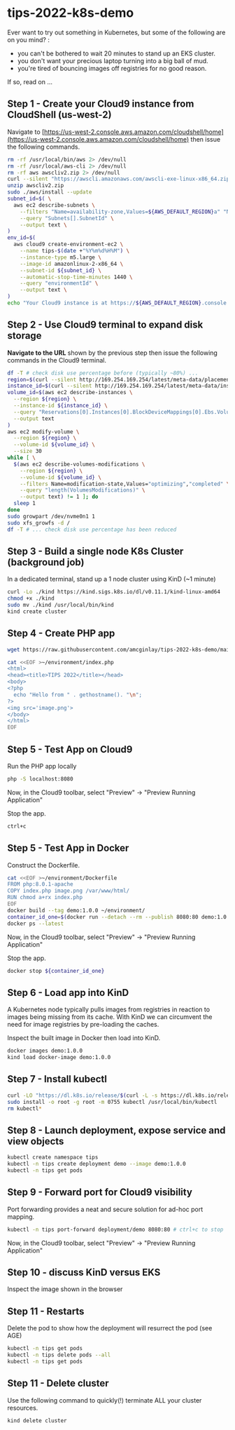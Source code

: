 # tips-2022-k8s-demo

Ever want to try out something in Kubernetes, but some of the following are on you mind? :
- you can't be bothered to wait 20 minutes to stand up an EKS cluster.
- you don't want your precious laptop turning into a big ball of mud.
- you're tired of bouncing images off registries for no good reason.

If so, read on ...

## Step 1 - Create your Cloud9 instance from CloudShell (us-west-2)

Navigate to [https://us-west-2.console.aws.amazon.com/cloudshell/home](https://us-west-2.console.aws.amazon.com/cloudshell/home) then issue the following commands.
```bash
rm -rf /usr/local/bin/aws 2> /dev/null
rm -rf /usr/local/aws-cli 2> /dev/null
rm -rf aws awscliv2.zip 2> /dev/null
curl --silent "https://awscli.amazonaws.com/awscli-exe-linux-x86_64.zip" -o "awscliv2.zip"
unzip awscliv2.zip
sudo ./aws/install --update
subnet_id=$( \
  aws ec2 describe-subnets \
    --filters "Name=availability-zone,Values=${AWS_DEFAULT_REGION}a" "Name=default-for-az,Values=true" \
    --query "Subnets[].SubnetId" \
    --output text \
)
env_id=$(
  aws cloud9 create-environment-ec2 \
    --name tips-$(date +"%Y%m%d%H%M") \
    --instance-type m5.large \
    --image-id amazonlinux-2-x86_64 \
    --subnet-id ${subnet_id} \
    --automatic-stop-time-minutes 1440 \
    --query "environmentId" \
    --output text \
)
echo "Your Cloud9 instance is at https://${AWS_DEFAULT_REGION}.console.aws.amazon.com/cloud9/ide/${env_id}"
```

## Step 2 - Use Cloud9 terminal to expand disk storage

**Navigate to the URL** shown by the previous step then issue the following commands in the Cloud9 terminal.
```bash
df -T # check disk use percentage before (typically ~80%) ...
region=$(curl --silent http://169.254.169.254/latest/meta-data/placement/region)
instance_id=$(curl --silent http://169.254.169.254/latest/meta-data/instance-id)
volume_id=$(aws ec2 describe-instances \
  --region ${region} \
  --instance-id ${instance_id} \
  --query "Reservations[0].Instances[0].BlockDeviceMappings[0].Ebs.VolumeId" \
  --output text
)
aws ec2 modify-volume \
  --region ${region} \
  --volume-id ${volume_id} \
  --size 30
while [ \
  $(aws ec2 describe-volumes-modifications \
    --region ${region} \
    --volume-id ${volume_id} \
    --filters Name=modification-state,Values="optimizing","completed" \
    --query "length(VolumesModifications)" \
    --output text) != 1 ]; do
  sleep 1
done
sudo growpart /dev/nvme0n1 1
sudo xfs_growfs -d /
df -T # ... check disk use percentage has been reduced
```

## Step 3 - Build a single node K8s Cluster (background job)

In a dedicated terminal, stand up a 1 node cluster using KinD (~1 minute)
```bash
curl -Lo ./kind https://kind.sigs.k8s.io/dl/v0.11.1/kind-linux-amd64
chmod +x ./kind
sudo mv ./kind /usr/local/bin/kind
kind create cluster
```

## Step 4 - Create PHP app

```bash
wget https://raw.githubusercontent.com/amcginlay/tips-2022-k8s-demo/main/image.png

cat <<EOF >~/environment/index.php 
<html>
<head><title>TIPS 2022</title></head>
<body>
<?php
  echo "Hello from " . gethostname(). "\n";
?>
<img src='image.png'>
</body>
</html>
EOF
```

## Step 5 - Test App on Cloud9

Run the PHP app locally
```bash
php -S localhost:8080
```

Now, in the Cloud9 toolbar, select "Preview" -> "Preview Running Application"

Stop the app.
```bash
ctrl+c
```

## Step 5 - Test App in Docker

Construct the Dockerfile.
```bash
cat <<EOF >~/environment/Dockerfile 
FROM php:8.0.1-apache
COPY index.php image.png /var/www/html/
RUN chmod a+rx index.php
EOF
docker build --tag demo:1.0.0 ~/environment/
container_id_one=$(docker run --detach --rm --publish 8080:80 demo:1.0.0)
docker ps --latest
```

Now, in the Cloud9 toolbar, select "Preview" -> "Preview Running Application"

Stop the app.
```bash
docker stop ${container_id_one}
```

## Step 6 - Load app into KinD

A Kubernetes node typically pulls images from registries in reaction to images being missing from its cache.
With KinD we can circumvent the need for image registries by pre-loading the caches.

Inspect the built image in Docker then load into KinD.
```bash
docker images demo:1.0.0
kind load docker-image demo:1.0.0
```

## Step 7 - Install kubectl

```bash
curl -LO "https://dl.k8s.io/release/$(curl -L -s https://dl.k8s.io/release/stable.txt)/bin/linux/amd64/kubectl"
sudo install -o root -g root -m 0755 kubectl /usr/local/bin/kubectl
rm kubectl*
```

## Step 8 - Launch deployment, expose service and view objects

```bash
kubectl create namespace tips
kubectl -n tips create deployment demo --image demo:1.0.0
kubectl -n tips get pods
```

## Step 9 - Forward port for Cloud9 visibility

Port forwarding provides a neat and secure solution for ad-hoc port mapping.
```bash
kubectl -n tips port-forward deployment/demo 8080:80 # ctrl+c to stop
```

Now, in the Cloud9 toolbar, select "Preview" -> "Preview Running Application"

## Step 10 - discuss KinD versus EKS

Inspect the image shown in the browser

## Step 11 - Restarts

Delete the pod to show how the deployment will resurrect the pod (see AGE)
```bash
kubectl -n tips get pods
kubectl -n tips delete pods --all
kubectl -n tips get pods
```

## Step 11 - Delete cluster

Use the following command to quickly(!) terminate ALL your cluster resources.
```bash
kind delete cluster
```
